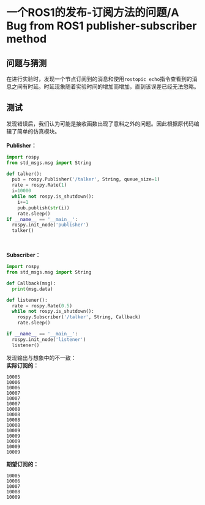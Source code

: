 # 一个ROS1的发布-订阅方法的问题/A Bug from ROS1 publisher-subscriber method

## 问题与猜测
在进行实验时，发现一个节点订阅到的消息和使用`rostopic echo`指令查看到的消息之间有时延。时延现象随着实验时间的增加而增加，直到该误差已经无法忽略。

## 测试
发现错误后，我们认为可能是接收函数出现了意料之外的问题。因此根据原代码编辑了简单的仿真模块。<br>
<br>
**Publisher：**
```python
import rospy
from std_msgs.msg import String

def talker():
  pub = rospy.Publisher('/talker', String, queue_size=1)
  rate = rospy.Rate(1)
  i=10000
  while not rospy.is_shutdown():
    i+=1
    pub.publish(str(i))
    rate.sleep()
if __name__ == '__main__':
  rospy.init_node('publisher')
  talker()

```
<br>

**Subscriber：**
```python
import rospy
from std_msgs.msg import String

def Callback(msg):
  print(msg.data)

def listener():
  rate = rospy.Rate(0.5)
  while not rospy.is_shutdown():
    rospy.Subscriber('/talker', String, Callback)
    rate.sleep()

if __name__ == '__main__':
  rospy.init_node('listener')
  listener()
```
发现输出与想象中的不一致：
<br>
**实际订阅的：**

```
10005
10006
10006
10007
10007
10007
10008
10008
10008
10008
10009
10009
10009
10009
10009

```
**期望订阅的：**
```
10005
10006
10007
10008
10009
```
<br>
